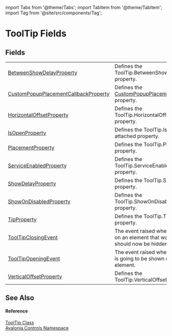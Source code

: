 import Tabs from '@theme/Tabs'; 
import TabItem from '@theme/TabItem'; 
import Tag from '@site/src/components/Tag'; 

# ToolTip Fields




## Fields
<table>
<tr>
<td><a href="F_Avalonia_Controls_ToolTip_BetweenShowDelayProperty">BetweenShowDelayProperty</a></td>
<td>Defines the ToolTip.BetweenShowDelay property.</td>
</tr>
<tr>
<td><a href="F_Avalonia_Controls_ToolTip_CustomPopupPlacementCallbackProperty">CustomPopupPlacementCallbackProperty</a></td>
<td>Defines the <a href="P_Avalonia_Controls_Primitives_Popup_CustomPopupPlacementCallback">CustomPopupPlacementCallback</a> property.</td>
</tr>
<tr>
<td><a href="F_Avalonia_Controls_ToolTip_HorizontalOffsetProperty">HorizontalOffsetProperty</a></td>
<td>Defines the ToolTip.HorizontalOffset property.</td>
</tr>
<tr>
<td><a href="F_Avalonia_Controls_ToolTip_IsOpenProperty">IsOpenProperty</a></td>
<td>Defines the ToolTip.IsOpen attached property.</td>
</tr>
<tr>
<td><a href="F_Avalonia_Controls_ToolTip_PlacementProperty">PlacementProperty</a></td>
<td>Defines the ToolTip.Placement property.</td>
</tr>
<tr>
<td><a href="F_Avalonia_Controls_ToolTip_ServiceEnabledProperty">ServiceEnabledProperty</a></td>
<td>Defines the ToolTip.ServiceEnabled property.</td>
</tr>
<tr>
<td><a href="F_Avalonia_Controls_ToolTip_ShowDelayProperty">ShowDelayProperty</a></td>
<td>Defines the ToolTip.ShowDelay property.</td>
</tr>
<tr>
<td><a href="F_Avalonia_Controls_ToolTip_ShowOnDisabledProperty">ShowOnDisabledProperty</a></td>
<td>Defines the ToolTip.ShowOnDisabled property.</td>
</tr>
<tr>
<td><a href="F_Avalonia_Controls_ToolTip_TipProperty">TipProperty</a></td>
<td>Defines the ToolTip.Tip attached property.</td>
</tr>
<tr>
<td><a href="F_Avalonia_Controls_ToolTip_ToolTipClosingEvent">ToolTipClosingEvent</a></td>
<td>The event raised when a ToolTip on an element that was shown should now be hidden.</td>
</tr>
<tr>
<td><a href="F_Avalonia_Controls_ToolTip_ToolTipOpeningEvent">ToolTipOpeningEvent</a></td>
<td>The event raised when a ToolTip is going to be shown on an element.</td>
</tr>
<tr>
<td><a href="F_Avalonia_Controls_ToolTip_VerticalOffsetProperty">VerticalOffsetProperty</a></td>
<td>Defines the ToolTip.VerticalOffset property.</td>
</tr>
</table>

## See Also


#### Reference
<a href="T_Avalonia_Controls_ToolTip">ToolTip Class</a>  
<a href="N_Avalonia_Controls">Avalonia.Controls Namespace</a>  
